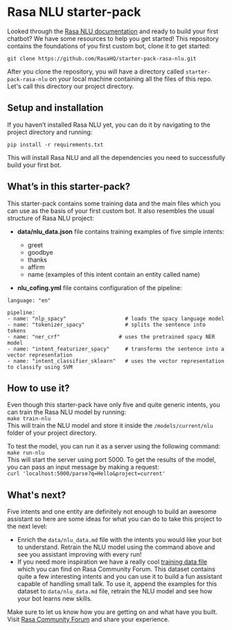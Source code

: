 # Rasa NLU starter-pack

Looked through the [Rasa NLU documentation](http://rasa.com/docs/nlu/) and ready to build your first chatbot? We have some resources to help you get started! This repository contains the foundations of you first custom bot, clone it to get started:

```
git clone https://github.com/RasaHQ/starter-pack-rasa-nlu.git
```

After you clone the repository, you will have a directory called `starter-pack-rasa-nlu` on your local machine containing all the files of this repo. Let's call this directory our project directory.


## Setup and installation

If you haven’t installed Rasa NLU yet, you can do it by navigating to the project directory and running:
```
pip install -r requirements.txt
```
This will install Rasa NLU and all the dependencies you need to successfully build your first bot.


## What’s in this starter-pack?

This starter-pack contains some training data and the main files which you can use as the basis of your first custom bot. It also resembles the usual structure of Rasa NLU project:

- **data/nlu_data.json** file contains training examples of five simple intents:
	- greet
	- goodbye
	- thanks
	- affirm
	- name (examples of this intent contain an entity called name)
	
- **nlu_cofing.yml** file contains configuration of the pipeline:
```text
language: "en"

pipeline:
- name: "nlp_spacy"                   # loads the spacy language model
- name: "tokenizer_spacy"             # splits the sentence into tokens
- name: "ner_crf"                   # uses the pretrained spacy NER model
- name: "intent_featurizer_spacy"     # transforms the sentence into a vector representation
- name: "intent_classifier_sklearn"   # uses the vector representation to classify using SVM
```	

## How to use it?
Even though this starter-pack have only five and quite generic intents, you can train the Rasa NLU model by running:  
```make train-nlu```  
This will train the NLU model and store it inside the `/models/current/nlu` folder of your project directory.

To test the model, you can run it as a server using the following command:  
```make run-nlu```  
This will start the server using port 5000. To get the results of the model, you can pass an input message by making a request:  
```curl 'localhost:5000/parse?q=Hello&project=current'```  

## What's next?
Five intents and one entity are definitely not enough to build an awesome assistant so here are some ideas for what you can do to take this project to the next level:

- Enrich the `data/nlu_data.md` file with the intents you would like your bot to understand. Retrain the NLU model using the command above and see you assistant improving with every run!
- If you need more inspiration we have a really cool [training data file](https://forum.rasa.com/t/rasa-starter-pack/704) which you can find on Rasa Community Forum. This dataset contains quite a few interesting intents and you can use it to build a fun assistant capable of handling small talk. To use it, append the examples for this dataset to `data/nlu_data.md` file, retrain the NLU model and see how your bot learns new skills.


Make sure to let us know how you are getting on and what have you built. Visit [Rasa Community Forum](https://forum.rasa.com) and share your experience.
